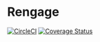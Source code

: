# Rengage

[![CircleCI](https://circleci.com/gh/snghrym/rengage.svg?style=svg)](https://circleci.com/gh/snghrym/rengage)
[![Coverage Status](https://coveralls.io/repos/github/snghrym/rengage/badge.svg?branch=master)](https://coveralls.io/github/snghrym/rengage?branch=master)
